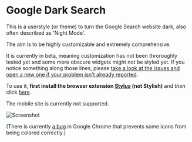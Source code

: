 # Google Dark Search

This is a userstyle (or theme) to turn the Google Search website dark, also often described as 'Night Mode'.  

The aim is to be highly customizable and extremely comprehensive.

It is currently in beta, meaning customization has not been throroughly tested yet and some more obscure widgets might not be styled yet. If you notice something along those lines, please [take a look at the issues and open a new one if your problem isn't already reported](https://github.com/hyperfekt/google-dark/issues?utf8=%E2%9C%93&q=is%3Aissue).  

To use it, **first install the browser extension [Styl*us*](http://bit.ly/stylus-homepage) (not Stylish)** and *then* click [here](http://bit.ly/google-dark-search-usercss).  

The mobile site is currently not supported.  

![Screenshot](https://raw.githubusercontent.com/hyperfekt/google-dark/master/search/search.jpg)

(There is currently [a bug](https://github.com/hyperfekt/google-dark/issues/2) in Google Chrome that prevents some icons from being colored correctly.)